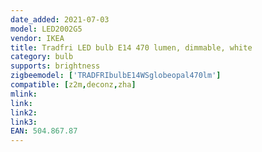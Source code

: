 ```yaml
---
date_added: 2021-07-03
model: LED2002G5
vendor: IKEA
title: Tradfri LED bulb E14 470 lumen, dimmable, white
category: bulb
supports: brightness
zigbeemodel: ['TRADFRIbulbE14WSglobeopal470lm']
compatible: [z2m,deconz,zha]
mlink: 
link: 
link2: 
link3: 
EAN: 504.867.87
---
```

